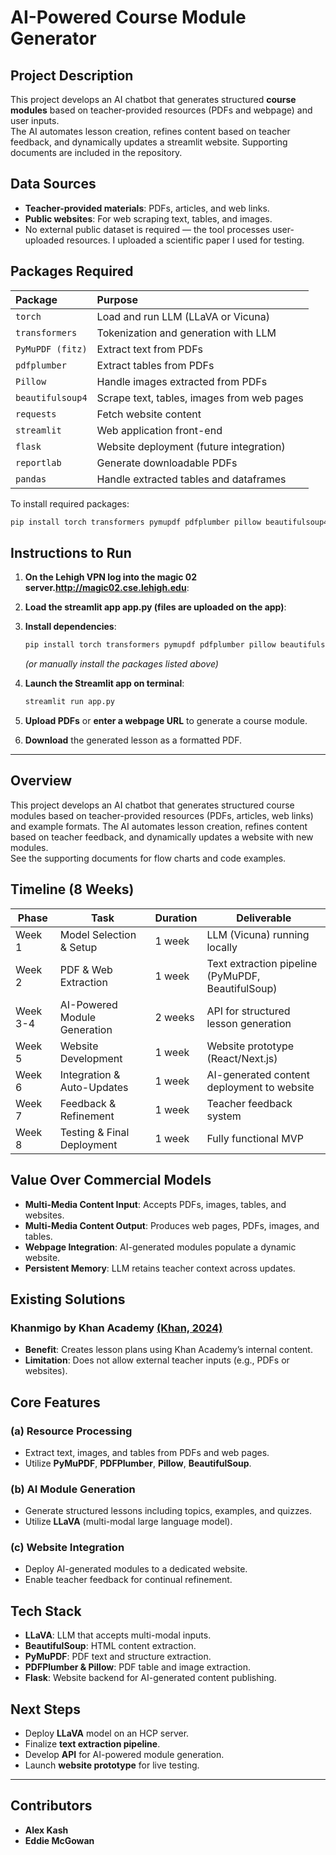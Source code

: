 # AI-Powered Course Module Generator

## Project Description
This project develops an AI chatbot that generates structured **course modules** based on teacher-provided resources (PDFs and webpage) and user inputs.  
The AI automates lesson creation, refines content based on teacher feedback, and dynamically updates a streamlit website. 
Supporting documents are included in the repository.

## Data Sources
- **Teacher-provided materials**: PDFs, articles, and web links.
- **Public websites**: For web scraping text, tables, and images.
- No external public dataset is required — the tool processes user-uploaded resources. I uploaded a scientific paper I used for testing.

## Packages Required
| Package | Purpose |
|:---|:---|
| `torch` | Load and run LLM (LLaVA or Vicuna) |
| `transformers` | Tokenization and generation with LLM |
| `PyMuPDF (fitz)` | Extract text from PDFs |
| `pdfplumber` | Extract tables from PDFs |
| `Pillow` | Handle images extracted from PDFs |
| `beautifulsoup4` | Scrape text, tables, images from web pages |
| `requests` | Fetch website content |
| `streamlit` | Web application front-end |
| `flask` | Website deployment (future integration) |
| `reportlab` | Generate downloadable PDFs |
| `pandas` | Handle extracted tables and dataframes |

To install required packages:
```bash
pip install torch transformers pymupdf pdfplumber pillow beautifulsoup4 requests streamlit flask reportlab pandas
```

## Instructions to Run
1. **On the Lehigh VPN log into the magic 02 server.http://magic02.cse.lehigh.edu**:
2. **Load the streamlit app app.py (files are uploaded on the app)**:
3. **Install dependencies**:
   ```bash
   pip install torch transformers pymupdf pdfplumber pillow beautifulsoup4 requests streamlit flask reportlab pandas
   ```
   *(or manually install the packages listed above)*

4. **Launch the Streamlit app on terminal**:
   ```bash
   streamlit run app.py
   ```
5. **Upload PDFs** or **enter a webpage URL** to generate a course module.
6. **Download** the generated lesson as a formatted PDF.

---

## Overview
This project develops an AI chatbot that generates structured course modules based on teacher-provided resources (PDFs, articles, web links) and example formats. The AI automates lesson creation, refines content based on teacher feedback, and dynamically updates a website with new modules.  
See the supporting documents for flow charts and code examples.

## Timeline (8 Weeks)
| Phase | Task | Duration | Deliverable |
|---|---|---|---|
| Week 1 | Model Selection & Setup | 1 week | LLM (Vicuna) running locally |
| Week 2 | PDF & Web Extraction | 1 week | Text extraction pipeline (PyMuPDF, BeautifulSoup) |
| Week 3-4 | AI-Powered Module Generation | 2 weeks | API for structured lesson generation |
| Week 5 | Website Development | 1 week | Website prototype (React/Next.js) |
| Week 6 | Integration & Auto-Updates | 1 week | AI-generated content deployment to website |
| Week 7 | Feedback & Refinement | 1 week | Teacher feedback system |
| Week 8 | Testing & Final Deployment | 1 week | Fully functional MVP |

## Value Over Commercial Models
- **Multi-Media Content Input**: Accepts PDFs, images, tables, and websites.
- **Multi-Media Content Output**: Produces web pages, PDFs, images, and tables.
- **Webpage Integration**: AI-generated modules populate a dynamic website.
- **Persistent Memory**: LLM retains teacher context across updates.

## Existing Solutions
### **Khanmigo by Khan Academy** [(Khan, 2024)](https://www.khanacademy.org/teacher/khanmigo-tools/lesson-plan?platform=KhanAcademy)
- **Benefit**: Creates lesson plans using Khan Academy’s internal content.
- **Limitation**: Does not allow external teacher inputs (e.g., PDFs or websites).

## Core Features
### **(a) Resource Processing**
- Extract text, images, and tables from PDFs and web pages.
- Utilize **PyMuPDF**, **PDFPlumber**, **Pillow**, **BeautifulSoup**.

### **(b) AI Module Generation**
- Generate structured lessons including topics, examples, and quizzes.
- Utilize **LLaVA** (multi-modal large language model).

### **(c) Website Integration**
- Deploy AI-generated modules to a dedicated website.
- Enable teacher feedback for continual refinement.

## Tech Stack
- **LLaVA**: LLM that accepts multi-modal inputs.
- **BeautifulSoup**: HTML content extraction.
- **PyMuPDF**: PDF text and structure extraction.
- **PDFPlumber & Pillow**: PDF table and image extraction.
- **Flask**: Website backend for AI-generated content publishing.

## Next Steps
- Deploy **LLaVA** model on an HCP server.
- Finalize **text extraction pipeline**.
- Develop **API** for AI-powered module generation.
- Launch **website prototype** for live testing.

---

## Contributors
- **Alex Kash**
- **Eddie McGowan**
